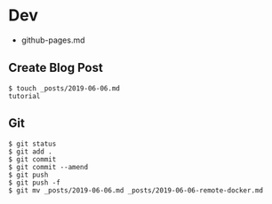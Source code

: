 # Dev

- github-pages.md

## Create Blog Post

    $ touch _posts/2019-06-06.md
    tutorial

## Git
    $ git status
    $ git add .
    $ git commit
    $ git commit --amend
    $ git push
    $ git push -f
    $ git mv _posts/2019-06-06.md _posts/2019-06-06-remote-docker.md
    
